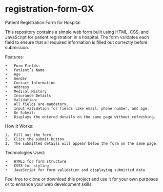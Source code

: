 # registration-form-GX
Patient Registration Form for Hospital

This repository contains a simple web form built using HTML, CSS, and JavaScript for patient registration in a hospital. The form validates each field to ensure that all required information is filled out correctly before submission.

Features:

	•	Form Fields:
	•	Patient’s Name
	•	Age
	•	Gender
	•	Contact Information
	•	Address
	•	Medical History
	•	Insurance Details
	•	Validation:
	•	All fields are mandatory.
	•	Input validation for fields like email, phone number, and age.
	•	On Submit:
	•	Displays the entered details on the same page without refreshing.

How It Works:

	1.	Fill out the form.
	2.	Click the submit button.
	3.	The submitted details will appear below the form on the same page.

Technologies Used:

	•	HTML5 for form structure
	•	CSS3 for styling
	•	JavaScript for form validation and displaying submitted data

Feel free to clone or download this project and use it for your own purposes or to enhance your web development skills.
